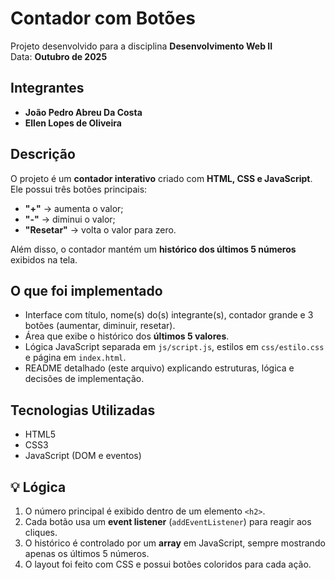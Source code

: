 # Contador com Botões

Projeto desenvolvido para a disciplina **Desenvolvimento Web II**  
Data: **Outubro de 2025**

## Integrantes
- **João Pedro Abreu Da Costa**
- **Ellen Lopes de Oliveira**

## Descrição
O projeto é um **contador interativo** criado com **HTML, CSS e JavaScript**.  
Ele possui três botões principais:
- **"+"** → aumenta o valor;
- **"-"** → diminui o valor;
- **"Resetar"** → volta o valor para zero.

Além disso, o contador mantém um **histórico dos últimos 5 números** exibidos na tela.

## O que foi implementado
- Interface com título, nome(s) do(s) integrante(s), contador grande e 3 botões (aumentar, diminuir, resetar).
- Área que exibe o histórico dos **últimos 5 valores**.
- Lógica JavaScript separada em `js/script.js`, estilos em `css/estilo.css` e página em `index.html`.
- README detalhado (este arquivo) explicando estruturas, lógica e decisões de implementação.

## Tecnologias Utilizadas
- HTML5  
- CSS3  
- JavaScript (DOM e eventos)

## 💡 Lógica
1. O número principal é exibido dentro de um elemento `<h2>`.
2. Cada botão usa um **event listener** (`addEventListener`) para reagir aos cliques.
3. O histórico é controlado por um **array** em JavaScript, sempre mostrando apenas os últimos 5 números.
4. O layout foi feito com CSS e possui botões coloridos para cada ação.

